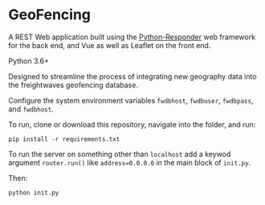 # GeoFencing
A REST Web application built using the [Python-Responder](https://python-responder.org/en/latest/) web framework for the back end, and Vue as well as Leaflet on the front end.

Python 3.6+

Designed to streamline the process of integrating new geography data into the freightwaves geofencing database.

Configure the system environment variables `fwdbhost`, `fwdbuser`, `fwdbpass`, and `fwdbhost`.

To run, clone or download this repository, navigate into the folder, and run:

`pip install -r requirements.txt`

To run the server on something other than `localhost` add a keywod argument `router.run()` like `address=0.0.0.0` in the main block of `init.py`.

Then:

`python init.py`
